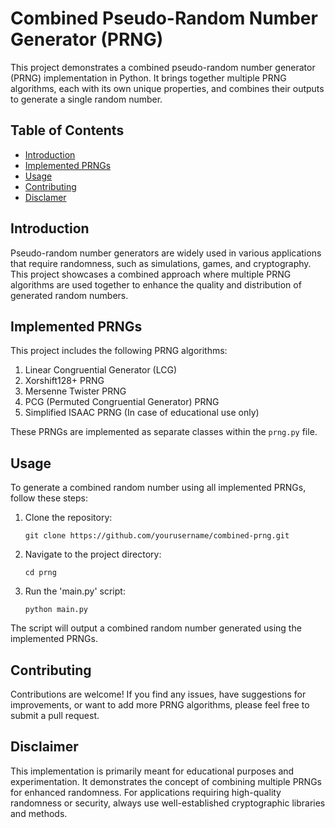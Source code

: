 # Combined Pseudo-Random Number Generator (PRNG)

This project demonstrates a combined pseudo-random number generator (PRNG) implementation in Python. It brings together multiple PRNG algorithms, each with its own unique properties, and combines their outputs to generate a single random number.

## Table of Contents

- [Introduction](#introduction)
- [Implemented PRNGs](#implemented-prngs)
- [Usage](#usage)
- [Contributing](#contributing)
- [Disclamer](#disclaimer)

## Introduction

Pseudo-random number generators are widely used in various applications that require randomness, such as simulations, games, and cryptography. This project showcases a combined approach where multiple PRNG algorithms are used together to enhance the quality and distribution of generated random numbers.

## Implemented PRNGs

This project includes the following PRNG algorithms:

1. Linear Congruential Generator (LCG)
2. Xorshift128+ PRNG
3. Mersenne Twister PRNG
4. PCG (Permuted Congruential Generator) PRNG
5. Simplified ISAAC PRNG (In case of educational use only)

These PRNGs are implemented as separate classes within the `prng.py` file.

## Usage

To generate a combined random number using all implemented PRNGs, follow these steps:

1. Clone the repository:

   ```
   git clone https://github.com/yourusername/combined-prng.git
    ```
   
2. Navigate to the project directory:
    ```
   cd prng
   ```
   
3. Run the 'main.py' script:
    ```
   python main.py
   ```
   
The script will output a combined random number generated using the implemented PRNGs.

## Contributing
Contributions are welcome! If you find any issues, have suggestions for improvements, or want to add more PRNG algorithms, please feel free to submit a pull request.

## Disclaimer
This implementation is primarily meant for educational purposes and experimentation. It demonstrates the concept of combining multiple PRNGs for enhanced randomness. For applications requiring high-quality randomness or security, always use well-established cryptographic libraries and methods.